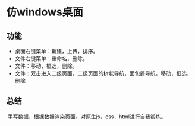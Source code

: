 # 仿windows桌面
## 功能
- 桌面右键菜单：新建，上传，排序。
- 文件右键菜单：重命名，删除。
- 文件：移动，框选，删除。
- 文件：双击进入二级页面，二级页面的树状导航，面包屑导航，移动，框选，删除
## 总结
  手写数据，根据数据渲染页面。对原生js，css，html进行自我锻炼。
